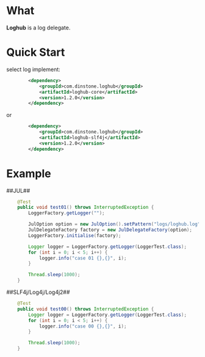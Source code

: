 # What
**Loghub** is a log delegate.

# Quick Start
select log implement:
```xml
		<dependency>
			<groupId>com.dinstone.loghub</groupId>
			<artifactId>loghub-core</artifactId>
			<version>1.2.0</version>
		</dependency>
```
or
```xml
		<dependency>
			<groupId>com.dinstone.loghub</groupId>
			<artifactId>loghub-slf4j</artifactId>
			<version>1.2.0</version>
		</dependency>
```

# Example
##JUL##

```java
	@Test
	public void test01() throws InterruptedException {
		LoggerFactory.getLogger("");

		JulOption option = new JulOption().setPattern("logs/loghub.log").setLimitDays(3);
		JulDelegateFactory factory = new JulDelegateFactory(option);
		LoggerFactory.initialise(factory);

		Logger logger = LoggerFactory.getLogger(LoggerTest.class);
		for (int i = 0; i < 5; i++) {
			logger.info("case 01 {},{}", i);
		}

		Thread.sleep(1000);
	}
```

##SLF4j/Log4j/Log4j2##
```java
	@Test
	public void test00() throws InterruptedException {
		Logger logger = LoggerFactory.getLogger(LoggerTest.class);
		for (int i = 0; i < 5; i++) {
			logger.info("case 00 {},{}", i);
		}

		Thread.sleep(1000);
	}
```
